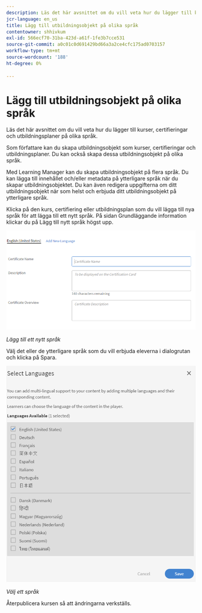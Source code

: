 ```yaml
---
description: Läs det här avsnittet om du vill veta hur du lägger till kurser, certifieringar och utbildningsplaner på olika språk.
jcr-language: en_us
title: Lägg till utbildningsobjekt på olika språk
contentowner: shhivkum
exl-id: 566ecf70-31ba-423d-a61f-1fe3b7cce531
source-git-commit: a0c01c0d691429bd66a3a2ce4cfc175ad0703157
workflow-type: tm+mt
source-wordcount: '188'
ht-degree: 0%

---
```


# Lägg till utbildningsobjekt på olika språk

Läs det här avsnittet om du vill veta hur du lägger till kurser, certifieringar och utbildningsplaner på olika språk.

Som författare kan du skapa utbildningsobjekt som kurser, certifieringar och utbildningsplaner. Du kan också skapa dessa utbildningsobjekt på olika språk.

Med Learning Manager kan du skapa utbildningsobjekt på flera språk. Du kan lägga till innehållet och/eller metadata på ytterligare språk när du skapar utbildningsobjektet. Du kan även redigera uppgifterna om ditt utbildningsobjekt när som helst och erbjuda ditt utbildningsobjekt på ytterligare språk.

Klicka på den kurs, certifiering eller utbildningsplan som du vill lägga till nya språk för att lägga till ett nytt språk. På sidan Grundläggande information klickar du på Lägg till nytt språk högst upp.

![](assets/addnewlocale.png)

*Lägg till ett nytt språk*

Välj det eller de ytterligare språk som du vill erbjuda eleverna i dialogrutan och klicka på Spara.

![](assets/selectlang.png)

*Välj ett språk*

Återpublicera kursen så att ändringarna verkställs.
